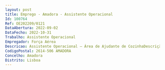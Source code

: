 ```yaml
--- 
layout: post
title: Emprego - Amadora - Assistente Operacional
Id: 100764
Ref: OE202209/0121
DataAbertura: 2022-09-02
DataFecho: 2022-10-31
Trabalho: Assistente Operacional
Empregador: Força Aérea
Descricao: Assistente Operacional – Área de Ajudante de CozinhaDescrição de Funções   Lavar, cortar e limpar os alimentos de acordo com instruções recebidas   Colaborar na preparação das guarnições para os pratos   Colaborar nos trabalhos de arrumação da cozinha e seus utensílios.N.º de postos de trabalho a ocupar  13  (01) Aeródromo de Manobra n.º 1 Ovar   (01) Aeródromo de Trânsito n.º 1 Figo Maduro   (01 Campo de Tiro Samora Correia   (01) Centro de Formação Militar e Técnica da Força Aérea Ota   (01) Depósito Geral de Material da Força Aérea Alverca   (01) Base Aérea n.º 1 Pêro Pinheiro   (01) Base Aérea n.º 4, sita em Lajes, Região Autónoma dos Açores – IlhaTerceira   (01) Base Aérea n.º 5 Monte Real   (01) Base Aérea n.º 6 Montijo,  (01) Base Aérea n.º 11 Beja   (03) Unidade de Apoio a Lisboa Alfragide.
CodigoPostal: 2614-506 AMADORA
Concelho: Amadora
Distrito: Lisboa
--- 
```

